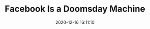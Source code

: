 ---
date: 2020-12-16 16:11:10
link:
  source: pocket
  source_url: https://getpocket.com
  text: Facebook Is a Doomsday Machine
  url: https://www.theatlantic.com/technology/archive/2020/12/facebook-doomsday-machine/617384/
source: pocket
syndicated:
- type: pocket
  url: https://www.theatlantic.com/technology/archive/2020/12/facebook-doomsday-machine/617384/
- type: mastodon
  url: https://mastodon.technology/users/roytang/statuses/105391916295391459
- type: twitter
  url: https://twitter.com/roytang/statuses/1339316958261440513/
title: Facebook Is a Doomsday Machine
---